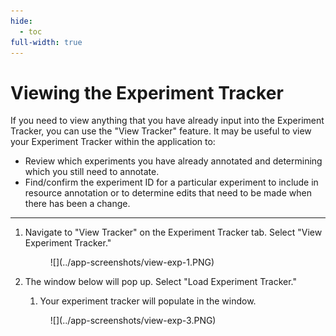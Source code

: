 ```yaml
---
hide:
  - toc
full-width: true
---
```


# Viewing the Experiment Tracker

If you need to view anything that you have already input into the Experiment Tracker, you can use the "View Tracker" feature. It may be useful to view your Experiment Tracker within the application to:

* Review which experiments you have already annotated and determining which you still need to annotate.
* Find/confirm the experiment ID for a particular experiment to include in resource annotation or to determine edits that need to be made when there has been a change.

***

1. Navigate to "View Tracker" on the Experiment Tracker tab. Select "View Experiment Tracker."

    <figure markdown>
      ![](../app-screenshots/view-exp-1.PNG)
      <figcaption></figcaption>
    </figure>

2. The window below will pop up. Select "Load Experiment Tracker."

    1. Your experiment tracker will populate in the window.

    <figure markdown>
      ![](../app-screenshots/view-exp-3.PNG)
      <figcaption></figcaption>
    </figure>
